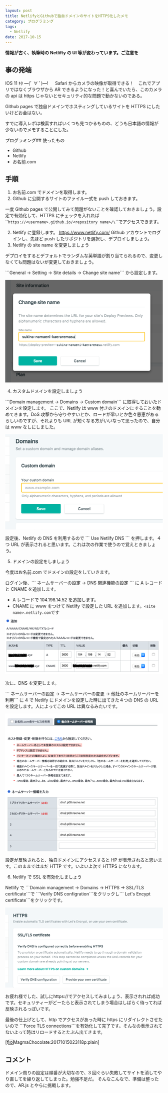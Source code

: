 ```yaml
---
layout: post
title: NetlifyとGithubで独自ドメインのサイトをHTTPS化したメモ
category: プログラミング
tags:
  - Netlify
date: 2017-10-15
---
```


**情報が古く、執筆時の Netlifty の UI 等が変わっています。ご注意を**

## 事の発端

IOS 11 ｷﾀ ━(ﾟ ∀ ﾟ)━! 　 Safari からカメラの映像が取得できる！　これでアプリではなくブラウザから AR できるようになった！と喜んでいたら、このカメラの api は https じゃないとセキュリティ的な問題で動かないのである。

Github pages で独自ドメインでホスティングしているサイトを HTTPS にしたいけどお金はない。

すでに導入レポは検索すればいくつも見つかるものの、どうも日本語の情報が少ないのでメモすることにした。

プログラミング## 使ったもの

- Github
- Netlify
- お名前.com

## 手順

1. お名前.com でドメインを取得します。
2. Github に公開するサイトのファイル一式を push しておきます。

一度 Github pages で公開してみて問題がないことを確認しておきましょう。設定で有効化して、HTTPS にチェックを入れれば\`\``https://<username>.github.io/<repository name>/\`\``でアクセスできます。

2. Netlify に登録します。
   <https://www.netlify.com/>
   Github アカウントでログインし、先ほど push したリポジトリを選択し、デプロイしましょう。
3. Netlify の site name を変更しましょう

デプロイをするとデフォルトでランダムな英単語が割り当てられるので、変更しなくても問題はないが変更しておきましょう。

\`\`\`General -> Setting -> Site details -> Change site name\`\`\` から設定します。

![null](./images/20171015014625.png)

4. カスタムドメインを設定しましょう

\`\`\`Domain management -> Domains -> Custom domain\`\`\` に取得しておいたドメインを設定します。
ここで、Netlify は www 付きのドメインにすることを勧めてきます。DoS 攻撃から守りやすいとか、ロードが早いとか色々恩恵があるらしいのですが、それよりも URL が短くなる方がいいなって思ったので、自分は www なしにしました。

![null](./images/20171015015607.png)

設定後、Netlify の DNS を利用するので \`\`\` Use Netlify DNS \`\`\` を押します。４つ URL が表示されると思います。これは次の作業で使うので覚えときましょう。

5. ドメインの設定をしましょう

今度はお名前.com でドメインの設定をしていきます。

ログイン後、\`\`\` ネームサーバーの設定 -> DNS 関連機能の設定 \`\`\` に A レコードと CNAME を追加します。

- A レコードで 104.198.14.52 を追加します。
- CNAME に www をつけて Netlify で設定した URL を追加します。`<site name>.netlify.com`です

![null](./images/20171015021014.png)

次に、DNS を変更します。

\`\`\` ネームサーバーの設定 -> ネームサーバーの変更 -> 他社のネームサーバーを利用\`\`\` に 4 で Netlify にドメインを設定した時に出てきた４つの DNS の URL を設定します。人によってこの URL は異なるみたいです。

![null](./images/20171015021555.png)

設定が反映されると、独自ドメインにアクセスすると HP が表示されると思います。このままではまだ HTTP です。いよいよ次で HTTPS になります。

6. Netlify で SSL を有効化しましょう

Netlify で \`\`\`Domain management -> Domains -> HTTPS -> SSL/TLS certificate\`\`\`で \`\`\`Verify DNS configration\`\`\`をクリックし\`\`\` Let's Encypt certificate\`\`\`をクリックです。

![null](./images/20171015022037.png)

お疲れ様でした、試しにhttps://でアクセスしてみましょう、表示されれば成功です。セキュリティーがどーたらと表示されてしまう場合はしばらく待ってれば反映されるっぽいです。

最後の仕上げとして、http でアクセスがあった時に https にリダイレクトさせたいので \`\`\`Force TLS connections\`\`\`を有効化して完了です。そんなの表示されてないよって時はリロードするとたぶん出てきます。

\[f:id:MagmaChocolate:20171015023118p:plain]

## コメント

ドメイン周りの設定は順番が大切なので、3 回ぐらい失敗してサイトを消してやり直してを繰り返してしまった。勉強不足だ。
そんなこんなで、準備は整ったので、AR.js とやらに挑戦します。
